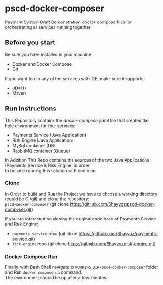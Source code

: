 # pscd-docker-composer
Payment System Craft Demonstration docker compose files for orchestrating all services running together

## Before you start
Be sure you have installed in your machine
- Docker and Docker Compose
- Git

If you want to run any of the services with IDE, make sure it supports:
- JDK11+
- Maven 

## Run Instructions
This Repository contains the *docker-compose.yaml* file that creates the hole environment for four services:
- Payments Service (Java Application)
- Risk Engine (Java Application)
- MySql container (DB)
- RabbitMQ container (Queue)

In Addition This Repo contains the sources of the two Java Applications (Payments Service & Risk Engine) in order  
to be able running this solution with one repo

### Clone
In Order to build and Run the Project we have to choose a working directory (could be C:/git) and clone the repository:  
`pscd-docker-composer` (git clone https://github.com/Shayyoz/pscd-docker-composer.git)


If you are interested on cloning the original code base of Payments Service and Risk Engine:
* `payments-service` repo (git clone https://github.com/Shayyoz/payments-service.git)
* `risk-engine` repo (git clone https://github.com/Shayyoz/risk-engine.git)

### Docker Compose Run
Finally, with Bash Shell navigate to `WORKING_DIR/pscd-docker-composer` folder and Run `docker-compose up` command.  
The environment should be up after a few minutes.
